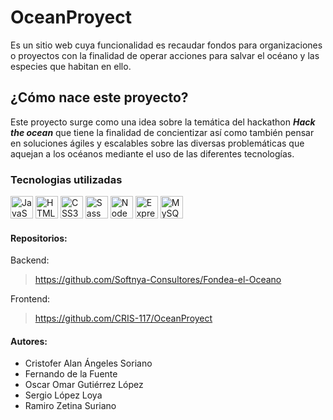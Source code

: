 # OceanProyect

Es un sitio web cuya funcionalidad es recaudar fondos para organizaciones o proyectos con la finalidad de operar acciones para salvar el océano y las especies que habitan en ello.

## ¿Cómo nace este proyecto?

Este proyecto surge como una idea sobre la temática del hackathon ***Hack the ocean*** que tiene la finalidad de concientizar así como también pensar en soluciones ágiles y escalables sobre las diversas problemáticas que aquejan a los océanos mediante el uso de las diferentes tecnologías.

### Tecnologias utilizadas

<p align="left">
<a href="https://developer.mozilla.org/en-US/docs/Web/JavaScript" target="_blank" rel="noreferrer"><img src="https://raw.githubusercontent.com/danielcranney/readme-generator/main/public/icons/skills/javascript-colored.svg" width="36" height="36" alt="JavaScript" /></a>
<a href="https://developer.mozilla.org/en-US/docs/Glossary/HTML5" target="_blank" rel="noreferrer"><img src="https://raw.githubusercontent.com/danielcranney/readme-generator/main/public/icons/skills/html5-colored.svg" width="36" height="36" alt="HTML5" /></a>
<a href="https://www.w3.org/TR/CSS/#css" target="_blank" rel="noreferrer"><img src="https://raw.githubusercontent.com/danielcranney/readme-generator/main/public/icons/skills/css3-colored.svg" width="36" height="36" alt="CSS3" /></a>
<a href="https://sass-lang.com/" target="_blank" rel="noreferrer"><img src="https://raw.githubusercontent.com/danielcranney/readme-generator/main/public/icons/skills/sass-colored.svg" width="36" height="36" alt="Sass" /></a>
<a href="https://nodejs.org/en/" target="_blank" rel="noreferrer"><img src="https://raw.githubusercontent.com/danielcranney/readme-generator/main/public/icons/skills/nodejs-colored.svg" width="36" height="36" alt="NodeJS" /></a>
<a href="https://expressjs.com/" target="_blank" rel="noreferrer"><img src="https://raw.githubusercontent.com/danielcranney/readme-generator/main/public/icons/skills/express-colored.svg" width="36" height="36" alt="Express" /></a>
<a href="https://www.mysql.com/" target="_blank" rel="noreferrer"><img src="https://raw.githubusercontent.com/danielcranney/readme-generator/main/public/icons/skills/mysql-colored.svg" width="36" height="36" alt="MySQL" /></a>
</p>

#### Repositorios:

Backend:
> https://github.com/Softnya-Consultores/Fondea-el-Oceano

Frontend:
> https://github.com/CRIS-117/OceanProyect

#### Autores:

- Cristofer Alan Ángeles Soriano
- Fernando de la Fuente
- Oscar Omar Gutiérrez López
- Sergio López Loya
- Ramiro Zetina Suriano
